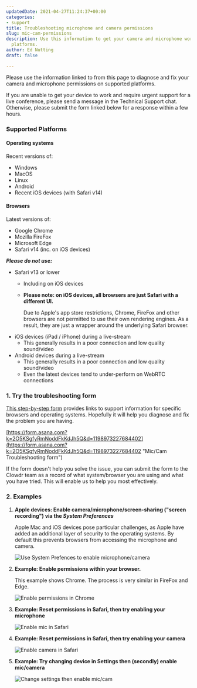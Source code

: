 ```yaml
---
updatedDate: 2021-04-27T11:24:37+00:00
categories:
- support
title: Troubleshooting microphone and camera permissions
slug: mic-cam-permissions
description: Use this information to get your camera and microphone working on supported
  platforms.
author: Ed Nutting
draft: false

---
```

Please use the information linked to from this page to diagnose and fix your camera and microphone permissions on supported platforms.

If you are unable to get your device to work and require urgent support for a live conference, please send a message in the Technical Support chat. Otherwise, please submit the form linked below for a response within a few hours.

### Supported Platforms

#### Operating systems

Recent versions of:

* Windows
* MacOS
* Linux
* Android
* Recent iOS devices (with Safari v14)

#### Browsers

Latest versions of:

* Google Chrome
* Mozilla FireFox
* Microsoft Edge
* Safari v14 (inc. on iOS devices)

**_Please do not use:_**

* Safari v13 or lower
  * Including on iOS devices
  * **Please note: on iOS devices, all browsers are just Safari with a different UI.**

    Due to Apple's app store restrictions, Chrome, FireFox and other browsers are not permitted to use their own rendering engines. As a result, they are just a wrapper around the underlying Safari browser.
* iOS devices (iPad / iPhone) during a live-stream
  * This generally results in a poor connection and low quality sound/video
* Android devices during a live-stream
  * This generally results in a poor connection and low quality sound/video
  * Even the latest devices tend to under-perform on WebRTC connections

### 1. Try the troubleshooting form

[This step-by-step form](https://form.asana.com?k=2O5KSgfyRmNoddFkKdJh5Q&d=1198973227684402 "Mic/Cam Troubleshooting form") provides links to support information for specific browsers and operating systems. Hopefully it will help you diagnose and fix the problem you are having.

[https://form.asana.com?k=2O5KSgfyRmNoddFkKdJh5Q&d=1198973227684402](https://form.asana.com?k=2O5KSgfyRmNoddFkKdJh5Q&d=1198973227684402 "Mic/Cam Troubleshooting form")

If the form doesn't help you solve the issue, you can submit the form to the Clowdr team as a record of what system/browser you are using and what you have tried. This will enable us to help you most effectively.

### 2. Examples

1. **Apple devices: Enable camera/microphone/screen-sharing ("screen recording") via the _System Preferences_**
     
   Apple Mac and iOS devices pose particular challenges, as Apple have added an additional layer of security to the operating systems. By default this prevents browsers from accessing the microphone and camera.

   ![Use System Prefences to enable microphone/camera](/images/chrome-os-permissions-2.gif "Use System Prefences to enable microphone/camera")
2. **Example: Enable permissions within your browser.**

   This example shows Chrome. The process is very similar in FireFox and Edge.  
     
   ![Enable permissions in Chrome](/images/chrome-os-permissions-1.gif "Enable permissions in Chrome")
3. **Example: Reset permissions in Safari, then try enabling your microphone**

   ![Enable mic in Safari](/images/safari-allow-microphone.gif "Enable mic in Safari")
4. **Example: Reset permissions in Safari, then try enabling your camera**

   ![Enable camera in Safari](/images/safari-allow-camera.gif "Enable camera in Safari")
5. **Example: Try changing device in Settings then (secondly) enable mic/camera**
     
   ![Change settings then enable mic/cam](/images/fix-device-selection.gif "Change settings then enable mic/cam")